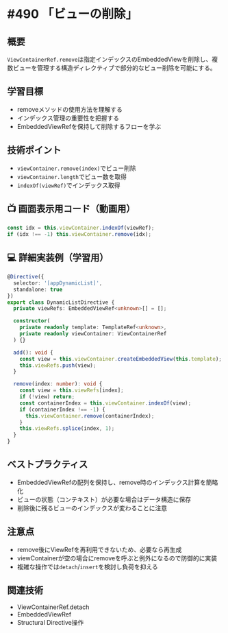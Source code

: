 # #490 「ビューの削除」

## 概要
`ViewContainerRef.remove`は指定インデックスのEmbeddedViewを削除し、複数ビューを管理する構造ディレクティブで部分的なビュー削除を可能にする。

## 学習目標
- removeメソッドの使用方法を理解する
- インデックス管理の重要性を把握する
- EmbeddedViewRefを保持して削除するフローを学ぶ

## 技術ポイント
- `viewContainer.remove(index)`でビュー削除
- `viewContainer.length`でビュー数を取得
- `indexOf(viewRef)`でインデックス取得

## 📺 画面表示用コード（動画用）
```typescript
const idx = this.viewContainer.indexOf(viewRef);
if (idx !== -1) this.viewContainer.remove(idx);
```

## 💻 詳細実装例（学習用）
```typescript
@Directive({
  selector: '[appDynamicList]',
  standalone: true
})
export class DynamicListDirective {
  private viewRefs: EmbeddedViewRef<unknown>[] = [];

  constructor(
    private readonly template: TemplateRef<unknown>,
    private readonly viewContainer: ViewContainerRef
  ) {}

  add(): void {
    const view = this.viewContainer.createEmbeddedView(this.template);
    this.viewRefs.push(view);
  }

  remove(index: number): void {
    const view = this.viewRefs[index];
    if (!view) return;
    const containerIndex = this.viewContainer.indexOf(view);
    if (containerIndex !== -1) {
      this.viewContainer.remove(containerIndex);
    }
    this.viewRefs.splice(index, 1);
  }
}
```

## ベストプラクティス
- EmbeddedViewRefの配列を保持し、remove時のインデックス計算を簡略化
- ビューの状態（コンテキスト）が必要な場合はデータ構造に保存
- 削除後に残るビューのインデックスが変わることに注意

## 注意点
- remove後にViewRefを再利用できないため、必要なら再生成
- viewContainerが空の場合にremoveを呼ぶと例外になるので防御的に実装
- 複雑な操作では`detach`/`insert`を検討し負荷を抑える

## 関連技術
- ViewContainerRef.detach
- EmbeddedViewRef
- Structural Directive操作
